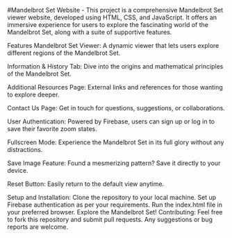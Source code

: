 #Mandelbrot Set Website - This project is a comprehensive Mandelbrot Set viewer website, developed using HTML, CSS, and JavaScript. It offers an immersive experience for users to explore the fascinating world of the Mandelbrot Set, along with a suite of supportive features.

Features Mandelbrot Set Viewer: A dynamic viewer that lets users explore different regions of the Mandelbrot Set.

Information & History Tab: Dive into the origins and mathematical principles of the Mandelbrot Set.

Additional Resources Page: External links and references for those wanting to explore deeper.

Contact Us Page: Get in touch for questions, suggestions, or collaborations.

User Authentication: Powered by Firebase, users can sign up or log in to save their favorite zoom states.

Fullscreen Mode: Experience the Mandelbrot Set in its full glory without any distractions.

Save Image Feature: Found a mesmerizing pattern? Save it directly to your device.

Reset Button: Easily return to the default view anytime.

Setup and Installation: Clone the repository to your local machine. Set up Firebase authentication as per your requirements. Run the index.html file in your preferred browser. Explore the Mandelbrot Set! Contributing: Feel free to fork this repository and submit pull requests. Any suggestions or bug reports are welcome.
